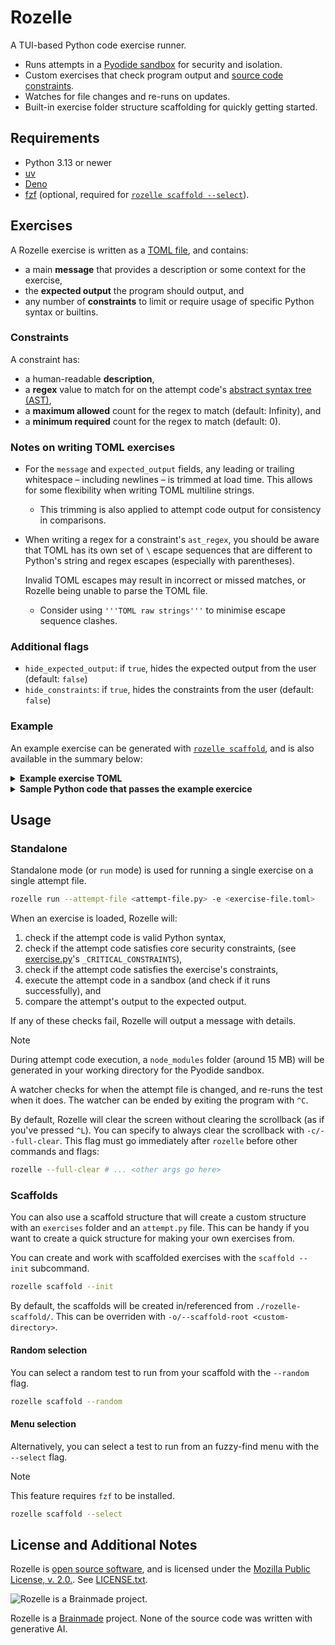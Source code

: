 # Rozelle

A TUI-based Python code exercise runner.

- Runs attempts in a [Pyodide sandbox](https://github.com/langchain-ai/langchain-sandbox)
  for security and isolation.
- Custom exercises that check program output and [source code constraints](#constraints).
- Watches for file changes and re-runs on updates.
- Built-in exercise folder structure scaffolding for quickly getting started. 

## Requirements

- Python 3.13 or newer
- [uv](https://docs.astral.sh/uv/)
- [Deno](https://docs.deno.com/runtime/getting_started/installation/)
- [fzf](https://junegunn.github.io/fzf/) (optional, required for
  [`rozelle scaffold --select`](#menu-selection)).


## Exercises

A Rozelle exercise is written as a [TOML file](https://toml.io/en/), and contains:

- a main **message** that provides a description or some context for the exercise,
- the **expected output** the program should output, and
- any number of **constraints** to limit or require usage of specific Python syntax or builtins.

### Constraints

A constraint has:

- a human-readable **description**,
- a **regex** value to match for on the attempt code's
  [abstract syntax tree (AST)](https://docs.python.org/3/library/ast.html),
- a **maximum allowed** count for the regex to match (default: Infinity), and
- a **minimum required** count for the regex to match (default: 0).


### Notes on writing TOML exercises

- For the `message` and `expected_output` fields, any leading or trailing whitespace – including
  newlines – is trimmed at load time. This allows for some flexibility when writing TOML multiline
  strings.
  
  - This trimming is also applied to attempt code output for consistency in comparisons.

- When writing a regex for a constraint's `ast_regex`, you should be aware that TOML has its
  own set of `\` escape sequences that are different to Python's string and regex escapes
  (especially with parentheses).
  
  Invalid TOML escapes may result in incorrect or missed matches, or Rozelle being unable to
  parse the TOML file.
  
  - Consider using `'''TOML raw strings'''` to minimise escape sequence clashes.


### Additional flags

- `hide_expected_output`: if `true`, hides the expected output from the user (default: `false`)
- `hide_constraints`: if `true`, hides the constraints from the user (default: `false`)

### Example

An example exercise can be generated with [`rozelle scaffold`](#scaffold), and is also available
in the summary below:

<details>
<summary><strong>Example exercise TOML</strong></summary>

```toml
message = """
Can you write some code to say hello to all these people
with a for loop and only one print statement? 
"""

expected_output = """
Hello, Alice!
Hello, Bob!
Hello, Carol!
Hello, Dave!
"""

[[constraints]]
description = "You can only use the `print` function once."
ast_regex = '''func=Name\(id='print', ctx=Load\(\)\)'''
max_allowed = 1

[[constraints]]
description = "You must use atleast one `for` loop."
ast_regex = '''For'''
min_required = 1
```

</details>

<details>
<summary><strong>Sample Python code that passes the example exercice</strong></summary>

```py
for name in ["Alice", "Bob", "Carol", "Dave"]:
    print(f"Hello, {name}!")
```

</details>

## Usage

### Standalone

Standalone mode (or `run` mode) is used for running a single exercise on a single attempt file.

```sh
rozelle run --attempt-file <attempt-file.py> -e <exercise-file.toml>
```

When an exercise is loaded, Rozelle will:

1. check if the attempt code is valid Python syntax,
2. check if the attempt code satisfies core security constraints,
  (see [exercise.py](/src/rozelle/exercise.py)'s `_CRITICAL_CONSTRAINTS`),
3. check if the attempt code satisfies the exercise's constraints,
4. execute the attempt code in a sandbox (and check if it runs successfully), and
5. compare the attempt's output to the expected output.

If any of these checks fail, Rozelle will output a message with details.

> [!NOTE]
> During attempt code execution, a `node_modules` folder (around 15 MB) will be generated in your
> working directory for the Pyodide sandbox.

A watcher checks for when the attempt file is changed, and re-runs the test when it does. The
watcher can be ended by exiting the program with `^C`.

By default, Rozelle will clear the screen without clearing the scrollback (as if you've pressed
`^L`). You can specify to always clear the scrollback with `-c/--full-clear`. This flag must go
immediately after `rozelle` before other commands and flags:

```sh
rozelle --full-clear # ... <other args go here>
```

### Scaffolds

You can also use a scaffold structure that will create a custom structure with an `exercises`
folder and an `attempt.py` file. This can be handy if you want to create a quick structure for
making your own exercises from.

You can create and work with scaffolded exercises with the `scaffold --init` subcommand.

```sh
rozelle scaffold --init
```

By default, the scaffolds will be created in/referenced from `./rozelle-scaffold/`. This can be
overriden with `-o/--scaffold-root <custom-directory>`.

#### Random selection

You can select a random test to run from your scaffold with the `--random` flag.

```sh
rozelle scaffold --random
```

#### Menu selection

Alternatively, you can select a test to run from an fuzzy-find menu with the `--select` flag.

> [!NOTE]
> This feature requires `fzf` to be installed.

```sh
rozelle scaffold --select
```

## License and Additional Notes

Rozelle is [open source software](https://opensource.org/osd), and is licensed under the
[Mozilla Public License, v. 2.0.](https://www.mozilla.org/en-US/MPL/2.0/). See
[LICENSE.txt](LICENSE.txt).

![Rozelle is a Brainmade project.](https://brainmade.org/88x31-dark.png)

Rozelle is a [Brainmade](https://brainmade.org/) project. None of the source code was written
with generative AI.